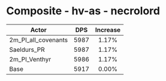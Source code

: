 # Composite - hv-as - necrolord
| Actor | DPS | Increase |
|---|:---:|:---:|
|2m_PI_all_covenants|5987|1.17%|
|Saeldurs_PR|5987|1.17%|
|2m_PI_Venthyr|5986|1.17%|
|Base|5917|0.00%|
